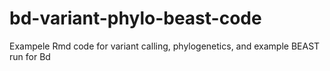 # bd-variant-phylo-beast-code
Exampele Rmd code for variant calling, phylogenetics, and example BEAST run for Bd
